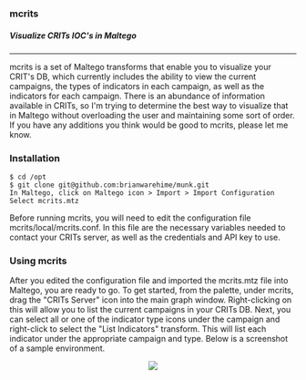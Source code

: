 ### mcrits
##### Visualize CRITs IOC's in Maltego
-------------------------------------------------

mcrits is a set of Maltego transforms that enable you to visualize your CRIT's DB, which currently includes the ability to view the current campaigns, the types of indicators in each campaign, as well as the indicators for each campaign. There is an abundance of information available in CRITs, so I'm trying to determine the best way to visualize that in Maltego without overloading the user and maintaining some sort of order. If you have any additions you think would be good to mcrits, please let me know.

### Installation

```
$ cd /opt
$ git clone git@github.com:brianwarehime/munk.git
In Maltego, click on Maltego icon > Import > Import Configuration
Select mcrits.mtz
```

Before running mcrits, you will need to edit the configuration file mcrits/local/mcrits.conf. In this file are the necessary variables needed to contact your CRITs server, as well as the credentials and API key to use. 

### Using mcrits

After you edited the configuration file and imported the mcrits.mtz file into Maltego, you are ready to go. To get started, from the palette, under mcrits, drag the "CRITs Server" icon into the main graph window. Right-clicking on this will allow you to list the current campaigns in your CRITs DB. Next, you can select all or one of the indicator type icons under the campaign and right-click to select the "List Indicators" transform. This will list each indicator under the appropriate campaign and type. Below is a screenshot of a sample environment.

<p align="center">
<img src="http://f.cl.ly/items/1X202V2y0F0x2R1G1w2H/Screen%20Shot%202014-11-17%20at%2011.38.04%20AM.png"></p>

